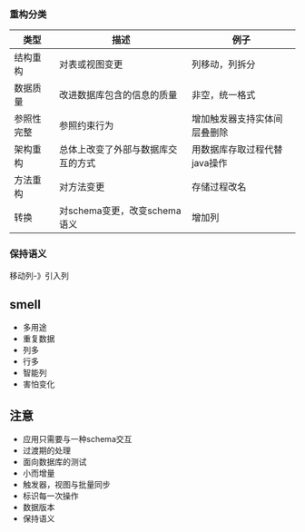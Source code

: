 ### 重构分类



| 类型       | 描述                               | 例子                         |
| ---------- | ---------------------------------- | ---------------------------- |
| 结构重构   | 对表或视图变更                     | 列移动，列拆分               |
| 数据质量   | 改进数据库包含的信息的质量         | 非空，统一格式               |
| 参照性完整 | 参照约束行为                       | 增加触发器支持实体间层叠删除 |
| 架构重构   | 总体上改变了外部与数据库交互的方式 | 用数据库存取过程代替java操作 |
| 方法重构   | 对方法变更                         | 存储过程改名                 |
| 转换       | 对schema变更，改变schema语义       | 增加列                       |





### 保持语义

移动列-》引入列



## smell

* 多用途
* 重复数据
* 列多
* 行多
* 智能列
* 害怕变化



## 注意

* 应用只需要与一种schema交互
* 过渡期的处理
* 面向数据库的测试
* 小而增量
* 触发器，视图与批量同步
* 标识每一次操作
* 数据版本
* 保持语义